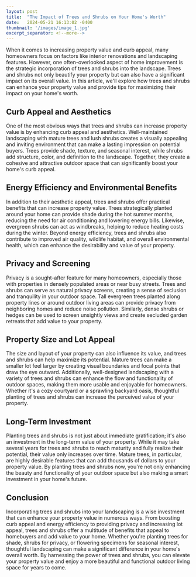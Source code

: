 ```yaml
---
layout: post
title:  "The Impact of Trees and Shrubs on Your Home's Worth"
date:   2024-05-21 16:13:02 -0400
thumbnail: '/images/image_1.jpg'
excerpt_separator: <!--more-->
---
```

When it comes to increasing property value and curb appeal, many homeowners focus on factors like interior renovations and landscaping features.<!--more--> However, one often-overlooked aspect of home improvement is the strategic incorporation of trees and shrubs into the landscape. Trees and shrubs not only beautify your property but can also have a significant impact on its overall value. In this article, we'll explore how trees and shrubs can enhance your property value and provide tips for maximizing their impact on your home's worth.

## Curb Appeal and Aesthetics
One of the most obvious ways that trees and shrubs can increase property value is by enhancing curb appeal and aesthetics. Well-maintained landscaping with mature trees and lush shrubs creates a visually appealing and inviting environment that can make a lasting impression on potential buyers. Trees provide shade, texture, and seasonal interest, while shrubs add structure, color, and definition to the landscape. Together, they create a cohesive and attractive outdoor space that can significantly boost your home's curb appeal.

## Energy Efficiency and Environmental Benefits
In addition to their aesthetic appeal, trees and shrubs offer practical benefits that can increase property value. Trees strategically planted around your home can provide shade during the hot summer months, reducing the need for air conditioning and lowering energy bills. Likewise, evergreen shrubs can act as windbreaks, helping to reduce heating costs during the winter. Beyond energy efficiency, trees and shrubs also contribute to improved air quality, wildlife habitat, and overall environmental health, which can enhance the desirability and value of your property.

## Privacy and Screening
Privacy is a sought-after feature for many homeowners, especially those with properties in densely populated areas or near busy streets. Trees and shrubs can serve as natural privacy screens, creating a sense of seclusion and tranquility in your outdoor space. Tall evergreen trees planted along property lines or around outdoor living areas can provide privacy from neighboring homes and reduce noise pollution. Similarly, dense shrubs or hedges can be used to screen unsightly views and create secluded garden retreats that add value to your property.

## Property Size and Lot Appeal
The size and layout of your property can also influence its value, and trees and shrubs can help maximize its potential. Mature trees can make a smaller lot feel larger by creating visual boundaries and focal points that draw the eye outward. Additionally, well-designed landscaping with a variety of trees and shrubs can enhance the flow and functionality of outdoor spaces, making them more usable and enjoyable for homeowners. Whether it's a cozy courtyard or a sprawling backyard oasis, thoughtful planting of trees and shrubs can increase the perceived value of your property.

## Long-Term Investment
Planting trees and shrubs is not just about immediate gratification; it's also an investment in the long-term value of your property. While it may take several years for trees and shrubs to reach maturity and fully realize their potential, their value only increases over time. Mature trees, in particular, are highly desirable features that can add thousands of dollars to your property value. By planting trees and shrubs now, you're not only enhancing the beauty and functionality of your outdoor space but also making a smart investment in your home's future.

## Conclusion
Incorporating trees and shrubs into your landscaping is a wise investment that can enhance your property value in numerous ways. From boosting curb appeal and energy efficiency to providing privacy and increasing lot appeal, trees and shrubs offer a multitude of benefits that appeal to homebuyers and add value to your home. Whether you're planting trees for shade, shrubs for privacy, or flowering specimens for seasonal interest, thoughtful landscaping can make a significant difference in your home's overall worth. By harnessing the power of trees and shrubs, you can elevate your property value and enjoy a more beautiful and functional outdoor living space for years to come.
